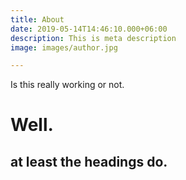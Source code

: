 ```yaml
---
title: About
date: 2019-05-14T14:46:10.000+06:00
description: This is meta description
image: images/author.jpg

---
```

Is this really working or not.

# Well. 

## at least the headings do.